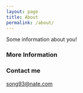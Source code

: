 ```yaml
---
layout: page
title: About
permalink: /about/
---
```


Some information about you!

### More Information



### Contact me

[song93@nate.com](mailto:song93@nate.com)
